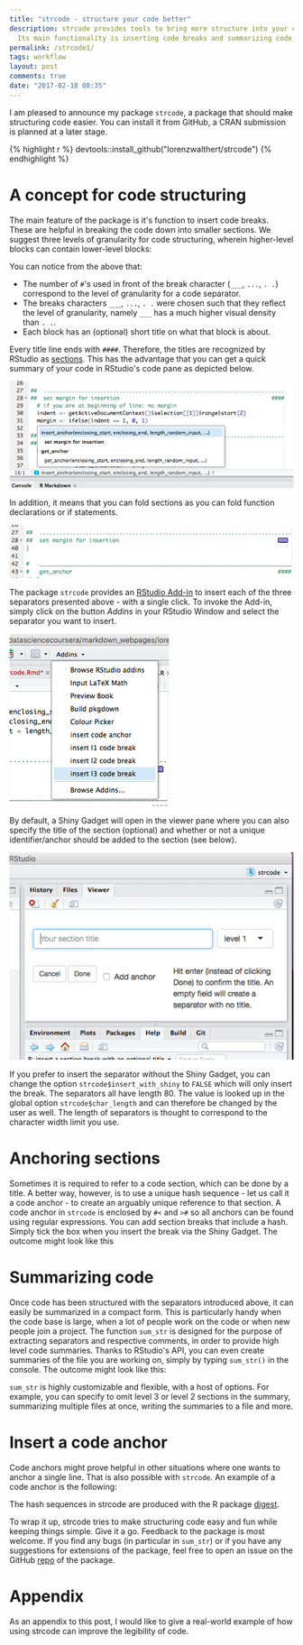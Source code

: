 ```yaml
---
title: "strcode - structure your code better"
description: strcode provides tools to bring more structure into your code. 
  Its main functionality is inserting code breaks and summarizing code.
permalink: /strcode1/
tags: workflow
layout: post
comments: true
date: "2017-02-18 08:35"
---
```



I am pleased to announce my package `strcode`, a package that should make structuring code easier. You can install it from GitHub, a CRAN submission is planned at a later stage.

{% highlight r %}
devtools::install_github("lorenzwalthert/strcode")
{% endhighlight %}

# A concept for code structuring
The main feature of the package is it's function to insert code breaks. These are helpful in breaking the code down into smaller sections. We suggest three levels of granularity for code structuring, wherein higher-level blocks can contain lower-level blocks:

<script src="https://gist.GitHub.com/lorenzwalthert/94c079dfba1d09abe186993f275d67c2.js"></script>

You can notice from the above that:

* The number of `#`'s used in front of the break character (`___`, `...`, `. .`) correspond to the level of granularity for a code separator.
* The breaks characters `___`, `...`, `. .` were chosen such that they reflect the level of granularity, namely `___` has a much higher visual density than `. .`. 
* Each block has an (optional) short title on what that block is about.

Every title line ends with `####`. Therefore, the titles are recognized by RStudio as [sections](https://support.rstudio.com/hc/en-us/articles/200484568-Code-Folding-and-Sections). This has the advantage that you can get a quick summary of your code in RStudio's code pane as depicted below.

![](https://github.com/lorenzwalthert/some_raw_data/blob/master/show_contents.png?raw=true)

In addition, it means that you can fold sections as you can fold function declarations or if statements.

![](https://github.com/lorenzwalthert/some_raw_data/blob/master/show_fold.png?raw=true)

The package `strcode` provides an [RStudio Add-in](https://rstudio.github.io/rstudioaddins/) to insert each of the three separators presented above - with a single click. To invoke the Add-in, simply click on the button *Addins* in your RStudio Window and select the separator you want to insert.

![](https://github.com/lorenzwalthert/some_raw_data/blob/master/show_insert.png?raw=true)

By default, a Shiny Gadget will open in the viewer pane where you can also specify the title of the section (optional) and whether or not a unique identifier/anchor should be added to the section (see below). 


![](https://github.com/lorenzwalthert/some_raw_data/blob/master/show_shiny.png?raw=true)

If you prefer to insert the separator without the Shiny Gadget, you can change the option `strcode$insert_with_shiny` to `FALSE` which will only insert the break. The separators all have length 80. The value is looked up in the global option `strcode$char_length` and can therefore be changed by the user as well. The length of separators is thought to correspond to the character width limit you use.


# Anchoring sections
Sometimes it is required to refer to a code section, which can be done by a title. A better way, however, is to use a unique hash sequence - let us call it a code anchor - to create an arguably unique reference to that section. A code anchor in `strcode` is enclosed by `#<` and `>#` so all anchors can be found using regular expressions. You can add section breaks that include a hash. Simply tick the box when you insert the break via the Shiny Gadget. The outcome might look like this
<script src="https://gist.GitHub.com/lorenzwalthert/1a976cac9dff4e21b22797e567ecb8cc.js"></script>

# Summarizing code
Once code has been structured with the separators introduced above, it can easily be summarized in a compact form. This is particularly handy when the code base is large, when a lot of people work on the code or when new people join a project. The function `sum_str` is designed for the purpose of extracting separators and respective comments, in order to provide high level code summaries. Thanks to RStudio's API, you can even create summaries of the file you are working on, simply by typing `sum_str()` in the console.
The outcome might look like this:

<script src="https://gist.GitHub.com/lorenzwalthert/bf2595631df1212df5e41ef61d149980.js"></script>

`sum_str` is highly customizable and flexible, with a host of options. For example, you can specify to omit level 3 or level 2 sections in the summary, summarizing multiple files at once, writing the summaries to a file and more.

# Insert a code anchor
Code anchors might prove helpful in other situations where one wants to anchor a single line. That is also possible with `strcode`. An example of a code anchor is the following:

<script src="https://gist.GitHub.com/lorenzwalthert/f28f17243753b489ebb845698227d0ec.js"></script>
The hash sequences in strcode are produced with the R package [digest](https://github.com/eddelbuettel/digest).

To wrap it up, strcode tries to make structuring code easy and fun while keeping things simple. Give it a go. Feedback to the package is most welcome. If you find any bugs (in particular in `sum_str`) or if you have any suggestions for extensions of the package, feel free to open an issue on the GitHub [repo](https://github.com/lorenzwalthert/strcode) of the package. 

# Appendix
As an appendix to this post, I would like to give a real-world example of how using strcode can improve the legibility of code. 

<script src="https://gist.github.com/lorenzwalthert/6caf863715eec10db65845768d68d055.js"></script>
